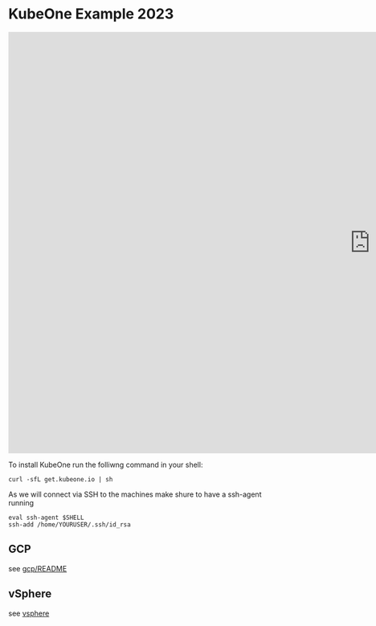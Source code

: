 # KubeOne Example 2023

<iframe src="https://docs.google.com/presentation/d/e/2PACX-1vRryHk-9AO9rC7RhFKryX1pqytHWpXMl6TcLMX5sS_IB8BNV55l4SR46i_NLZryIWUhWay5PhHGx12j/embed?start=false&loop=false&delayms=3000" frameborder="0" width="1440" height="839" allowfullscreen="true" mozallowfullscreen="true" webkitallowfullscreen="true"></iframe>


To install KubeOne run the folliwng command in your shell:


```
curl -sfL get.kubeone.io | sh

```

As we will connect via SSH to the machines make shure to have a ssh-agent running
```
eval ssh-agent $SHELL
ssh-add /home/YOURUSER/.ssh/id_rsa

```

## GCP

see [gcp/README](gcp/README.md)

## vSphere

see [vsphere](vsphere)
